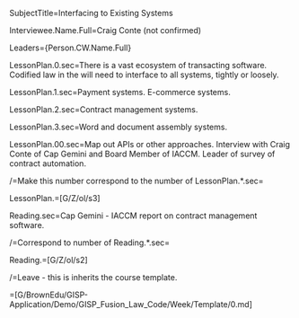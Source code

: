 SubjectTitle=Interfacing to Existing Systems

Interviewee.Name.Full=Craig Conte (not confirmed)

Leaders={Person.CW.Name.Full}

LessonPlan.0.sec=There is a vast ecosystem of transacting software. Codified law in the will need to interface to all systems, tightly or loosely.

LessonPlan.1.sec=Payment systems.  E-commerce systems.

LessonPlan.2.sec=Contract management systems.

LessonPlan.3.sec=Word and document assembly systems.

LessonPlan.00.sec=Map out APIs or other approaches.  Interview with Craig Conte of Cap Gemini and Board Member of IACCM.  Leader of survey of contract automation.

/=Make this number correspond to the number of LessonPlan.*.sec=

LessonPlan.=[G/Z/ol/s3]

Reading.sec=Cap Gemini - IACCM report on contract management software.

/=Correspond to number of Reading.*.sec=

Reading.=[G/Z/ol/s2]

/=Leave - this is inherits the course template.

=[G/BrownEdu/GISP-Application/Demo/GISP_Fusion_Law_Code/Week/Template/0.md]